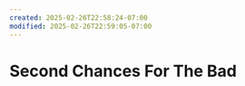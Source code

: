 ```yaml
---
created: 2025-02-26T22:58:24-07:00
modified: 2025-02-26T22:59:05-07:00
---
```


# Second Chances For The Bad

